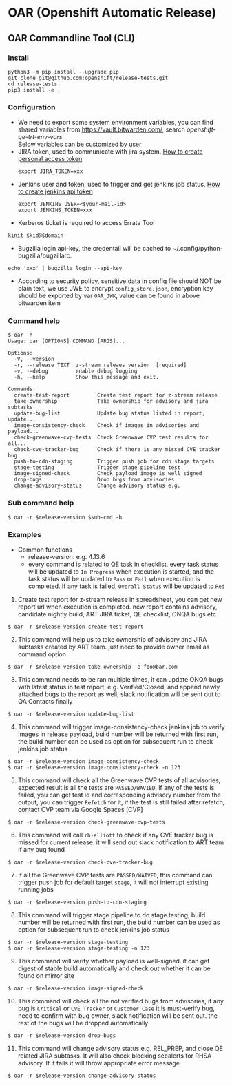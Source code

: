 # OAR (Openshift Automatic Release)
## OAR Commandline Tool (CLI)
### Install
```
python3 -m pip install --upgrade pip
git clone git@github.com:openshift/release-tests.git
cd release-tests
pip3 install -e .
```
### Configuration
  - We need to export some system environment variables, you can find shared variables from https://vault.bitwarden.com/, search *openshift-qe-trt-env-vars* <br>
  Below variables can be customized by user
  - JIRA token, used to communicate with jira system. [How to create personal access token](https://confluence.atlassian.com/enterprise/using-personal-access-tokens-1026032365.html#UsingPersonalAccessTokens)
    ```
    export JIRA_TOKEN=xxx
    ```
  - Jenkins user and token, used to trigger and get jenkins job status, [How to create jenkins api token](https://www.jenkins.io/blog/2018/07/02/new-api-token-system/#about-api-tokens)
    ```
    export JENKINS_USER=<$your-mail-id>
    export JENKINS_TOKEN=xxx
    ```
  - Kerberos ticket is required to access Errata Tool
```
kinit $kid@$domain
```
- Bugzilla login api-key, the credentail will be cached to ~/.config/python-bugzilla/bugzillarc. 
```
echo 'xxx' | bugzilla login --api-key
```
   - According to security policy, sensitive data in config file should NOT be plain text, we use JWE to encrypt `config_store.json`, encryption key should be exported by var `OAR_JWK`, value can be found in above bitwarden item
### Command help
```
$ oar -h
Usage: oar [OPTIONS] COMMAND [ARGS]...

Options:
  -V, --version
  -r, --release TEXT  z-stream releaes version  [required]
  -v, --debug         enable debug logging
  -h, --help          Show this message and exit.

Commands:
  create-test-report         Create test report for z-stream release
  take-ownership             Take ownership for advisory and jira subtasks
  update-bug-list            Update bug status listed in report, update...
  image-consistency-check    Check if images in advisories and payload...
  check-greenwave-cvp-tests  Check Greenwave CVP test results for all...
  check-cve-tracker-bug      Check if there is any missed CVE tracker bug
  push-to-cdn-staging        Trigger push job for cdn stage targets
  stage-testing              Trigger stage pipeline test
  image-signed-check         Check payload image is well signed
  drop-bugs                  Drop bugs from advisories
  change-advisory-status     Change advisory status e.g.
```
### Sub command help
```
$ oar -r $release-version $sub-cmd -h
```
### Examples
- Common functions
  - release-version: e.g. 4.13.6
  - every command is related to QE task in checklist, every task status will be updated to `In Progress` when execution is started, and the task status will be updated to `Pass` or `Fail` when execution is completed. If any task is failed, `Overall Status` will be updated to `Red`
1. Create test report for z-stream release in spreadsheet, you can get new report url when execution is completed. new report contains advisory, candidate nightly build, ART JIRA ticket, QE checklist, ONQA bugs etc.
```
$ oar -r $release-version create-test-report
```
2. This command will help us to take ownership of advisory and JIRA subtasks created by ART team. just need to provide owner email as command option
```
$ oar -r $release-version take-ownership -e foo@bar.com
```
3. This command needs to be ran multiple times, it can update ONQA bugs with latest status in test report, e.g. Verified/Closed, and append newly attached bugs to the report as well, slack notification will be sent out to QA Contacts finally
```
$ oar -r $release-version update-bug-list
```
4. This command will trigger image-consistency-check jenkins job to verify images in release payload, build number will be returned with first run, the build number can be used as option for subsequent run to check jenkins job status
```
$ oar -r $release-version image-consistency-check
$ oar -r $release-version image-consistency-check -n 123
```
5. This command will check all the Greenwave CVP tests of all advisories, expected result is all the tests are `PASSED/WAVIED`, if any of the tests is failed, you can get test id and corresponding advisory number from the output, you can trigger `Refetch` for it, if the test is still failed after refetch, contact CVP team via Google Spaces [CVP]
```
$ oar -r $release-version check-greenwave-cvp-tests
```
6. This command will call `rh-elliott` to check if any CVE tracker bug is missed for current release. it will send out slack notification to ART team if any bug found
```
$ oar -r $release-version check-cve-tracker-bug
```
7. If all the Greenwave CVP tests are `PASSED/WAIVED`, this command can trigger push job for default target `stage`, it will not interrupt existing running jobs
```
$ oar -r $release-version push-to-cdn-staging
```
8. This command will trigger stage pipeline to do stage testing, build number will be returned with first run, the build number can be used as option for subsequent run to check jenkins job status
```
$ oar -r $release-version stage-testing
$ oar -r $release-version stage-testing -n 123
```
9. This command will verify whether payload is well-signed. it can get digest of stable build automatically and check out whether it can be found on mirror site
```
$ oar -r $release-version image-signed-check
```
10. This command will check all the not verified bugs from advisories, if any bug is `Critical` or `CVE Tracker` or `Customer Case` it is must-verify bug, need to confirm with bug owner, slack notification will be sent out. the rest of the bugs will be dropped automatically
```
$ oar -r $release-version drop-bugs
```
11. This command will change advisory status e.g. REL_PREP, and close QE related JIRA subtasks. It will also check blocking secalerts for RHSA advisory. If it fails it will throw appropriate error message
```
$ oar -r $release-version change-advisory-status
```
